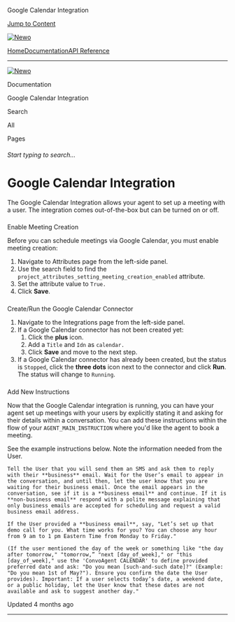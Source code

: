 Google Calendar Integration

[Jump to Content](#content)

[![Newo](https://files.readme.io/895bdeef8322f081f6d0f4507a17e414930dfddfddf1de452f458dc00698ca84-small-svgviewer-png-output_9.png)](/)

[Home](/)[Documentation](/docs)[API Reference](/reference)

* * *

[![Newo](https://files.readme.io/895bdeef8322f081f6d0f4507a17e414930dfddfddf1de452f458dc00698ca84-small-svgviewer-png-output_9.png)](/)

Documentation

Google Calendar Integration

Search

All

Pages

###### Start typing to search…

# Google Calendar Integration

The Google Calendar Integration allows your agent to set up a meeting with a user. The integration comes out-of-the-box but can be turned on or off.

### 

Enable Meeting Creation

[](#enable-meeting-creation)

Before you can schedule meetings via Google Calendar, you must enable meeting creation:

1.  Navigate to Attributes page from the left-side panel.
2.  Use the search field to find the `project_attributes_setting_meeting_creation_enabled` attribute.
3.  Set the attribute value to `True.`
4.  Click **Save**.

### 

Create/Run the Google Calendar Connector

[](#createrun-the-google-calendar-connector)

1.  Navigate to the Integrations page from the left-side panel.
2.  If a Google Calendar connector has not been created yet:
    1.  Click the **plus** icon.
    2.  Add a `Title` and `Idn` as `calendar.`
    3.  Click **Save** and move to the next step.
3.  If a Google Calendar connector has already been created, but the status is `Stopped`, click the **three dots** icon next to the connector and click **Run**. The status will change to `Running`.

### 

Add New Instructions

[](#add-new-instructions)

Now that the Google Calendar integration is running, you can have your agent set up meetings with your users by explicitly stating it and asking for their details within a conversation. You can add these instructions within the flow of your `AGENT_MAIN_INSTRUCTION` where you'd like the agent to book a meeting.

See the example instructions below. Note the information needed from the User.

```
Tell the User that you will send them an SMS and ask them to reply with their **business** email. Wait for the User’s email to appear in the conversation, and until then, let the user know that you are waiting for their business email. Once the email appears in the conversation, see if it is a **business email** and continue. If it is **non-business email** respond with a polite message explaining that only business emails are accepted for scheduling and request a valid business email address.

If the User provided a **business email**, say, "Let’s set up that demo call for you. What time works for you? You can choose any hour from 9 am to 1 pm Eastern Time from Monday to Friday."

(If the user mentioned the day of the week or something like "the day after tomorrow," "tomorrow,” "next [day_of_week]," or "this [day_of_week]," use the 'ConvoAgent CALENDAR' to define provided preferred date and ask: "Do you mean [such-and-such date]?" (Example: "Do you mean 1st of May?"). Ensure you confirm the date the User provides). Important: If a user selects today’s date, a weekend date, or a public holiday, let the User know that these dates are not available and ask to suggest another day."
```

Updated 4 months ago

* * *
